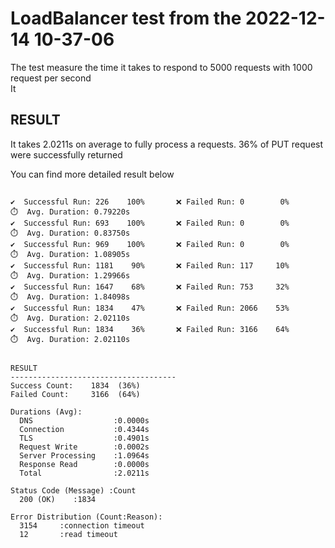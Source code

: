 # LoadBalancer test from the 2022-12-14 10-37-06 

The test measure the time it takes to respond to 5000 requests with 1000 request per second<br>
It

## RESULT

It takes 2.0211s on average to fully process a requests. 36% of PUT request were successfully returned<br>

You can find more detailed result below <br>
##
```
✔️  Successful Run: 226    100%       ❌ Failed Run: 0        0%       ⏱️  Avg. Duration: 0.79220s
✔️  Successful Run: 693    100%       ❌ Failed Run: 0        0%       ⏱️  Avg. Duration: 0.83750s
✔️  Successful Run: 969    100%       ❌ Failed Run: 0        0%       ⏱️  Avg. Duration: 1.08905s
✔️  Successful Run: 1181    90%       ❌ Failed Run: 117     10%       ⏱️  Avg. Duration: 1.29966s
✔️  Successful Run: 1647    68%       ❌ Failed Run: 753     32%       ⏱️  Avg. Duration: 1.84098s
✔️  Successful Run: 1834    47%       ❌ Failed Run: 2066    53%       ⏱️  Avg. Duration: 2.02110s
✔️  Successful Run: 1834    36%       ❌ Failed Run: 3166    64%       ⏱️  Avg. Duration: 2.02110s


RESULT
-------------------------------------
Success Count:    1834  (36%)
Failed Count:     3166  (64%)

Durations (Avg):
  DNS                  :0.0000s
  Connection           :0.4344s
  TLS                  :0.4901s
  Request Write        :0.0002s
  Server Processing    :1.0964s
  Response Read        :0.0000s
  Total                :2.0211s

Status Code (Message) :Count
  200 (OK)    :1834

Error Distribution (Count:Reason):
  3154     :connection timeout
  12       :read timeout
```
